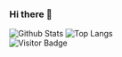 ### Hi there 👋

![Github Stats](https://github-readme-stats.vercel.app/api?username=cristisocaci&include_all_commits=true&count_private=true&show_icons=true&line_height=20&title_color=FFFFFF&icon_color=FFFFFF&text_color=FFFFFF&bg_color=0D1117)
![Top Langs](https://github-readme-stats.vercel.app/api/top-langs/?username=cristisocaci&hide=TeX&layout=compact)
<br>
![Visitor Badge](https://visitor-badge.laobi.icu/badge?page_id=cristisocaci.cristisocaci)


<!--
**cristisocaci/cristisocaci** is a ✨ _special_ ✨ repository because its `README.md` (this file) appears on your GitHub profile.

Here are some ideas to get you started:

- 🔭 I’m currently working on ...
- 🌱 I’m currently learning ...
- 👯 I’m looking to collaborate on ...
- 🤔 I’m looking for help with ...
- 💬 Ask me about ...
- 📫 How to reach me: ...
- 😄 Pronouns: ...
- ⚡ Fun fact: ...
-->
